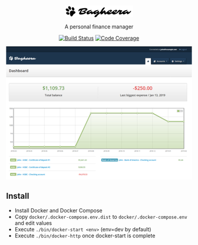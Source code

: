 <p align="center">
    <img src="./assets/img/logo-dark.png" alt="Bagheera"/>
    <p align="center">A personal finance manager</p>
    <p align="center">
        <a href="https://travis-ci.com/krevindiou/bagheera"><img src="https://travis-ci.com/krevindiou/bagheera.svg?branch=master" alt="Build Status"/></a>
        <a href="https://codecov.io/gh/krevindiou/bagheera"><img src="https://codecov.io/gh/krevindiou/bagheera/branch/master/graph/badge.svg" alt="Code Coverage"/></a>
    </p>
</p>

![screenshot-dashboard](/assets/img/screenshot-dashboard.png)

## Install
- Install Docker and Docker Compose
- Copy `docker/.docker-compose.env.dist` to `docker/.docker-compose.env` and edit values
- Execute `./bin/docker-start <env>` (env=dev by default)
- Execute `./bin/docker-http` once docker-start is complete
